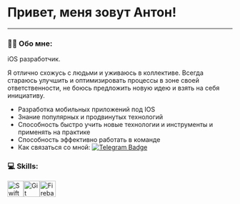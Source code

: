 # Привет, меня зовут Антон!

---

### :man_technologist: Обо мне:

iOS разработчик. 

Я отлично схожусь с людьми и уживаюсь в коллективе. Всегда стараюсь улучшить и оптимизировать процессы в зоне своей ответственности, не боюсь предложить новую идею и взять на себя инициативу.
- Разработка мобильных приложений под IOS
- Знание популярных и продвинутых технологий
- Способность быстро учить новые технологии и инструменты и применять на практике
- Способность эффективно работать в команде
- Как связаться со мной: [![Telegram Badge](https://img.shields.io/badge/-Moneybuilder-blue?style=flat&logo=Telegram&logoColor=white)](https://t.me/Moneybuilder)

### 💻 Skills:
<p align="left">
<a href="https://developer.apple.com/swift/" target="_blank" rel="noreferrer"><img src="https://raw.githubusercontent.com/danielcranney/readme-generator/main/public/icons/skills/swift-colored.svg" width="36" height="36" alt="Swift" /></a><a href="https://git-scm.com/" target="_blank" rel="noreferrer"><img src="https://raw.githubusercontent.com/danielcranney/readme-generator/main/public/icons/skills/git-colored.svg" width="36" height="36" alt="Git" /></a><a href="https://firebase.google.com/" target="_blank" rel="noreferrer"><img src="https://raw.githubusercontent.com/danielcranney/readme-generator/main/public/icons/skills/firebase-colored.svg" width="36" height="36" alt="Firebase" /></a>
</p>


